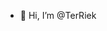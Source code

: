 - 👋 Hi, I’m @TerRiek


<!---
TerRiek/TerRiek is a ✨ special ✨ repository because its `README.md` (this file) appears on your GitHub profile.
You can click the Preview link to take a look at your changes.
--->

